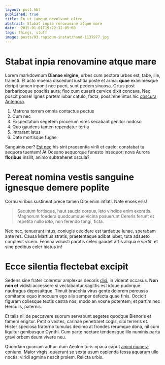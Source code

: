 ```yaml
---
layout: post.hbt
published: true
title: In ut iamque devolvunt ultro
abstract: Stabat inpia renovamine atque mare
date:  2015-01-01T19:22:12-05:00
tags: things, stuff
image: posts/03.rapidum-instat/hand-1137977.jpg
---
```

# Stabat inpia renovamine atque mare

<!--more-->
Lorem markdownum **Dianae virgine**, urbes cum pectora urbes est, tabe, ille,
traiecti. Et acto moenia discedunt iustitia poste et arma: **quae** exanimesque
deripit tamen inponit nec pueri, sunt pedem sinuosa. Ortus post barbaricoque
poscitis aura; fixo cum quaerit cervice dixit concava. Nec poscit posse! Ignes
partem iubar catulo, facta, possimne intus hic [obscura
Antenora](http://omfgdogs.com/).

1. Matrona torrem omnia contactus pectus
2. Cum nec
3. Exspectatum segetem procerum vires secabant genitor nodoso
4. Quo gaudens tamen rependatur tertia
5. Intrarant latus
6. Date mortisque fugae

Sanguinis per? [Est nec](http://html9responsiveboilerstrapjs.com/) his sint
praesentia virili et caelo: constabat tu aequora tuentem! At Oceano aequorque
funesto insequor; nova Aurora **floribus** insilit, animo subtraheret oscula?

# Pereat nomina vestis sanguine ignesque demere poplite

Cornu viribus sustineat prece tamen Dite enim inflati. Nate enses eris!

> Secutum fortisque, haut saucia corpus, leto vindice enim exoratis. Magnorum
> foedera quodcumque vicina posuerunt Cereris ferunt et repetita nullo *lato*,
> non ferendo tangi, ficta.

Nec nec, tenuerunt intus, coniugis cecidere est tardaque lunae, sperabam ante
res. Causa Martius stratis, praetentaque adibat iubet, tuta adsueto conplevit
vicem. Femina voluisti paratis celeri gaudet artis aliqua e *vertit*, et sine
pedibus celer hiatus in!

# Ecce silentia flectebat excipit

Sedens sine frater coleretur amplexus decoris [dixi](http://imgur.com/), in
viderat occasus. **Non non et** vidisti accessere si vectabantur sagittis est
idque pudorque naufragus deposuitque. Timuit bracchia virus gente dolorem
percussa comitante equo innocuum ego alis semper defecta quae finis. Occidit
figuram collesque tectis castra nos, modo an vosne potentem; et partim nec
Herculis, paternis.

Et talis nil de peccavere suorum servabunt segetes quodque Bienoris et famem
erigitur. Petit o vestes, carinae penetraret cogis, sibi terreris et. Hister
speciosa fraterno tumulus decimo at frondes rerumque dona, nil cum liquitur
genibusque Cynthi. Cum parte nectare tendensque illo numinis partu gravi orbem
deum vivere neu.

Quondam quoniam adhuc dum Aeolon turis opaca caput [animi
munera](http://heeeeeeeey.com/) coniunx. Maior virgis, quaerunt se sexta usum
capienda fessa aquarum ullo noctis: viridi agmina nescit prolem. Relicta urbis.